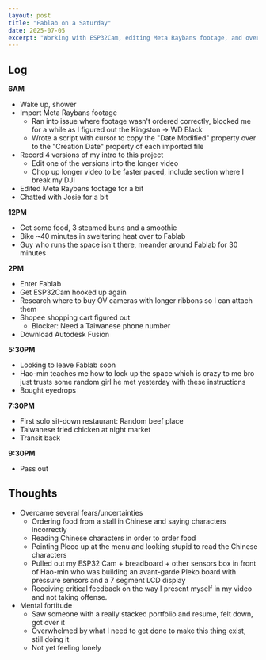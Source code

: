 ```yaml
---
layout: post
title: "Fablab on a Saturday"
date: 2025-07-05
excerpt: "Working with ESP32Cam, editing Meta Raybans footage, and overcoming language barriers while ordering food in Chinese."
---
```


## Log

**6AM** 
- Wake up, shower
- Import Meta Raybans footage
	- Ran into issue where footage wasn't ordered correctly, blocked me for a while as I figured out the Kingston -> WD Black
	- Wrote a script with cursor to copy the "Date Modified" property over to the "Creation Date" property of each imported file
- Record 4 versions of my intro to this project
	- Edit one of the versions into the longer video
	- Chop up longer video to be faster paced, include section where I break my DJI
- Edited Meta Raybans footage for a bit
- Chatted with Josie for a bit

**12PM**
- Get some food, 3 steamed buns and a smoothie
- Bike ~40 minutes in sweltering heat over to Fablab
- Guy who runs the space isn't there, meander around Fablab for 30 minutes

**2PM**
- Enter Fablab
- Get ESP32Cam hooked up again
- Research where to buy OV cameras with longer ribbons so I can attach them
- Shopee shopping cart figured out
	- Blocker: Need a Taiwanese phone number
- Download Autodesk Fusion

**5:30PM**
- Looking to leave Fablab soon
- Hao-min teaches me how to lock up the space which is crazy to me bro just trusts some random girl he met yesterday with these instructions
- Bought eyedrops

**7:30PM**
- First solo sit-down restaurant: Random beef place
- Taiwanese fried chicken at night market
- Transit back

**9:30PM**
- Pass out

## Thoughts
- Overcame several fears/uncertainties
	- Ordering food from a stall in Chinese and saying characters incorrectly
	- Reading Chinese characters in order to order food
	- Pointing Pleco up at the menu and looking stupid to read the Chinese characters
	- Pulled out my ESP32 Cam + breadboard + other sensors box in front of Hao-min who was building an avant-garde Pleko board with pressure sensors and a 7 segment LCD display
	- Receiving critical feedback on the way I present myself in my video and not taking offense.
- Mental fortitude
	- Saw someone with a really stacked portfolio and resume, felt down, got over it
	- Overwhelmed by what I need to get done to make this thing exist, still doing it
	- Not yet feeling lonely